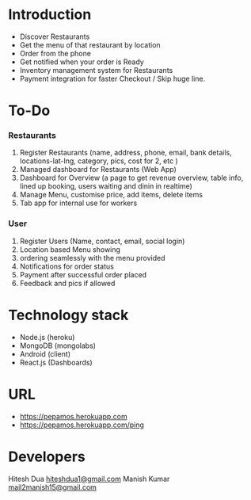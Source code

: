 # Introduction	
* Discover Restaurants
* Get the menu of that restaurant by location
* Order from the phone
* Get notified when your order is Ready
* Inventory management system for Restaurants
* Payment integration for faster Checkout / Skip huge line.

# To-Do
### Restaurants
1. Register Restaurants (name, address, phone, email, bank details, locations-lat-lng, category, pics, cost for 2, etc )
2. Managed dashboard for Restaurants (Web App)
3. Dashboard for Overview (a page to get revenue overview, table info, lined up booking, users waiting and dinin in realtime)
4. Manage Menu, customise price, add items, delete items
5. Tab app for internal use for workers

### User
1. Register Users (Name, contact, email, social login)
2. Location based Menu showing
3. ordering seamlessly with the menu provided
4. Notifications for order status
5. Payment after successful order placed
6. Feedback and pics if allowed 
	

# Technology stack
* Node.js (heroku)
* MongoDB (mongolabs)
* Android (client)
* React.js (Dashboards)

# URL
* https://pepamos.herokuapp.com
* https://pepamos.herokuapp.com/ping

# Developers

Hitesh Dua <hiteshdua1@gmail.com>
Manish Kumar <mail2manish15@gmail.com> 

